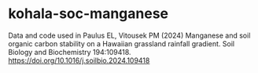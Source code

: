 # kohala-soc-manganese
Data and code used in Paulus EL, Vitousek PM (2024) Manganese and soil organic carbon stability on a Hawaiian grassland rainfall gradient. Soil Biology and Biochemistry 194:109418. https://doi.org/10.1016/j.soilbio.2024.109418
